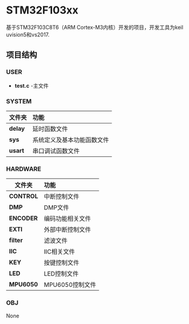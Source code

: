 # STM32F103xx
基于STM32F103C8T6（ARM Cortex-M3内核）开发的项目，开发工具为keil uvision5和vs2017.
## 项目结构
### USER
* **test.c** -主文件
### SYSTEM
|文件夹|功能|
|---|:---|
|**delay**|     延时函数文件|
|**sys**|       系统定义及基本功能函数文件|
|**usart**| 串口调试函数文件|
### HARDWARE
文件夹|功能
---|:---
**CONTROL**| 中断控制文件
**DMP**| DMP文件
**ENCODER**| 编码功能相关文件
**EXTI**| 外部中断控制文件
**filter**| 滤波文件
**IIC**| IIC相关文件
**KEY**| 按键控制文件
**LED**| LED控制文件
**MPU6050**| MPU6050控制文件
### OBJ
None
